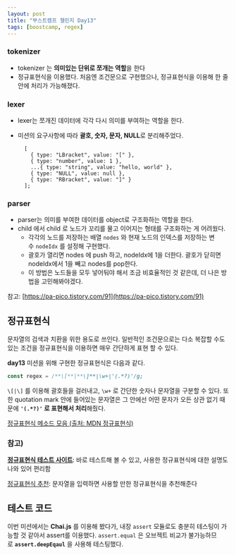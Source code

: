 ```yaml
---
layout: post
title: "부스트캠프 챌린지 Day13"
tags: [boostcamp, regex]
---
```


### **tokenizer**

-   tokenizer 는 **의미있는 단위로 쪼개는 역할**을 한다
-   정규표현식을 이용했다. 처음엔 조건문으로 구현했으나, 정규표현식을 이용해 한 줄 안에 처리가 가능해졌다.

### **lexer**

-   lexer는 쪼개진 데이터에 각각 다시 의미를 부여하는 역할을 한다.
-   미션의 요구사항에 따라 **괄호, 숫자, 문자, NULL**로 분리해주었다.

          [
            { type: "LBracket", value: "[" },
            { type: "number", value: 1 },
            ...{ type: "string", value: "hello, world" },
            { type: "NULL", value: null },
            { type: "RBracket", value: "]" }
          ];

### **parser**

-   parser는 의미를 부여한 데이터를 object로 구조화하는 역할을 한다.
-   child 에서 child 로 노드가 꼬리를 물고 이어지는 형태를 구조화하는 게 어려웠다.
    -   각각의 노드를 저장하는 배열 `nodes` 와 현재 노드의 인덱스를 저장하는 변수 `nodeIdx` 를 설정해 구현했다.
    -   괄호가 열리면 nodes 에 push 하고, nodeIdx에 1을 더한다. 괄호가 닫히면 nodeIdx에서 1을 빼고 nodes를 pop한다.
    -   이 방법은 노드들을 모두 넣어둬야 해서 조금 비효율적인 것 같은데, 더 나은 방법을 고민해봐야겠다.

참고: [https://pa-pico.tistory.com/91](https://pa-pico.tistory.com/91)

## **정규표현식**

문자열의 검색과 치환을 위한 용도로 쓰인다. 일반적인 조건문으로는 다소 복잡할 수도 있는 조건을 정규표현식을 이용하면 매우 간단하게 표현 할 수 있다.

**day13** 미션을 위해 구현한 정규표현식은 다음과 같다.

```js
const regex = /**\[**|**\]**|\w+|'(.*?)'/g;
```

`\[|\]` 를 이용해 괄호들을 걸러내고, `\w+` 로 간단한 숫자나 문자열을 구분할 수 있다. 또한 quotation mark 안에 들어있는 문자열은 그 안에선 어떤 문자가 오든 상관 없기 때문에 **`'(.*?)'` 로 표현해서 처리**해줬다.

[ 정규표현식 메소드 모음 (출처: MDN 정규표현식)](https://www.notion.so/1168f83bee4745a2afeda0b96135a35c)

### **참고)**

**[정규표현식 테스트 사이트](https://regexr.com/)**: 바로 테스트해 볼 수 있고, 사용한 정규표현식에 대한 설명도 나와 있어 편리함

[정규표현식 추천](http://txt2re.com/index-javascript.php3): 문자열을 입력하면 사용할 만한 정규표현식을 추천해준다

## **테스트 코드**

이번 미션에서는 **Chai.js** 를 이용해 봤다가, 내장 `assert` 모듈로도 충분히 테스팅이 가능할 것 같아서 assert를 이용했다. `assert.equal` 은 오브젝트 비교가 불가능하므로 **`assert.deepEqaul`** 을 사용해 테스팅했다.
